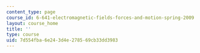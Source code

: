 ```yaml
---
content_type: page
course_id: 6-641-electromagnetic-fields-forces-and-motion-spring-2009
layout: course_home
title: ''
type: course
uid: 7d554fba-6e24-3d4e-2785-69cb33dd3983
---
```

